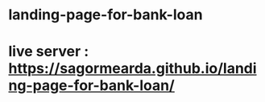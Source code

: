 # landing-page-for-bank-loan
# live server :  https://sagormearda.github.io/landing-page-for-bank-loan/
